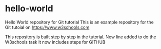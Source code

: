 # hello-world
Hello World repository for Git tutorial
This is an example repository for the Git tutoial on https://www.w3schools.com

This repository is built step by step in the tutorial.
New line added to do the W3schools task
It now includes steps for GITHUB
